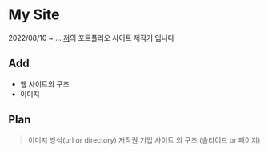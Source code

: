 # My Site

2022/08/10 ~ ...
[저](https://github.com/geonho1943)의 포트폴리오 사이트 제작기 입니다

## Add

- 웹 사이트의 구조
- 이미지

## Plan

> 이미지 방식(url or directory)
> 저작권 기입
> 사이트 의 구조 (슬라이드 or 페이지)
